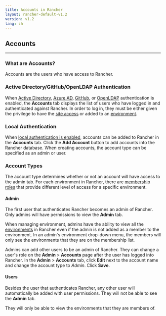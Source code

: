 ```yaml
---
title: Accounts in Rancher
layout: rancher-default-v1.2
version: v1.2
lang: zh
---
```


## Accounts
---

### What are Accounts?

Accounts are the users who have access to Rancher.

### Active Directory/GitHub/OpenLDAP Authentication

When [Active Directory]({{site.baseurl}}/rancher/{{page.version}}/{{page.lang}}/configuration/access-control/#active-directory), [Azure AD]({{site.baseurl}}/rancher/{{page.version}}/{{page.lang}}/configuration/access-control/#azure-ad), [GitHub]({{site.baseurl}}/rancher/{{page.version}}/{{page.lang}}/configuration/access-control/#github), or [OpenLDAP]({{site.baseurl}}/rancher/{{page.version}}/{{page.lang}}/configuration/access-control/#openldap) authentication is enabled, the **Accounts** tab displays the list of users who have logged in and authenticated against Rancher. In order to log in, they must be either given the privilege to have the [site access]({{site.baseurl}}/rancher/{{page.version}}/{{page.lang}}/configuration/access-control/#site-access) or added to an [environment]({{site.baseurl}}/rancher/{{page.version}}/{{page.lang}}/environments/).

### Local Authentication

When [local authentication is enabled]({{site.baseurl}}/rancher/{{page.version}}/{{page.lang}}/configuration/access-control/#local-authentication), accounts can be added to Rancher in the **Accounts** tab. Click the **Add Account** button to add accounts into the Rancher database. When creating accounts, the account type can be specified as an admin or user.

### Account Types

The account type determines whether or not an account will have access to the admin tab. For each environment in Rancher, there are [membership roles]({{site.baseurl}}/rancher/{{page.version}}/{{page.lang}}/environments/#membership-roles) that provide different level of access for a specific environment.

#### Admin

The first user that authenticates Rancher becomes an admin of Rancher. Only admins will have permissions to view the **Admin** tab.

When managing environment, admins have the ability to view all the [environments]({{site.baseurl}}/rancher/{{page.version}}/{{page.lang}}/environments/) in Rancher even if the admin is not added as a member to the environment. In an admin's environment drop-down menu, the members will only see the environments that they are on the membership list.

Admins can add other users to be an admin of Rancher. They can change a user's role on the **Admin** > **Accounts** page after the user has logged into Rancher. In the **Admin** > **Accounts** tab, click  **Edit** next to the account name and change the account type to _Admin_. Click **Save**.

#### Users

Besides the user that authenticates Rancher, any other user will automatically be added with user permissions. They will not be able to see the **Admin** tab.

They will only be able to view the environments that they are members of.
